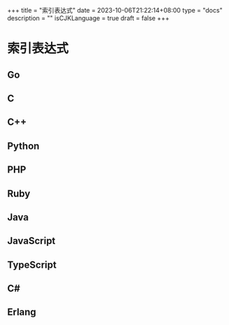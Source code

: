 +++
title = "索引表达式"
date = 2023-10-06T21:22:14+08:00
type = "docs"
description = ""
isCJKLanguage = true
draft = false
+++

# 索引表达式

## Go



## C



## C++



## Python



## PHP



## Ruby



## Java



## JavaScript



## TypeScript



## C#



## Erlang

